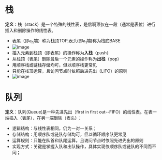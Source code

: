 # 栈
**定义**：栈（stack）是一个特殊的线性表，是信啊顶仅在一段（通常是表位）进行插入和删除操作的线性表。
  + 表尾（即a<sub>n</sub>端）称为栈顶TOP,表头(即a<sub>1</sub>端)称为栈底BASE
  + ![image](https://github.com/yangjiuqian/DataStructure/assets/112688628/48b62f4e-9206-42a0-9054-524da2b1eb9a)
  + 插入元素到栈顶（即表尾）的操作称为**入栈**（push）
  + 从栈顶（表尾）删除最后一个元素的操作称为**出栈**（pop）
  + 用顺序栈或链栈存储均可，但以顺序栈更常见
  + 只能在栈顶运算，且访问节点时依照后进先出（LIFO）的原则
  + ![image](https://github.com/yangjiuqian/DataStructure/assets/112688628/c8a17b01-99ff-4315-b4a1-9bff63ca4d8e)

# 队列
**定义**：队列(Queue)是一种先进先出（first in first out--FIFO）的线性表。在表一端插入（表尾），在另一端删除（表头）；
  + 逻辑结构：与线性表相同，仍为一对一关系；
  + 存储结构：用顺序队或链队存储均可，但以循环顺序队更常见
  + 运算规则：只能在队首和队尾运算，且访问节点时依照先进先出的原则
  + 实现方式：关键是掌握入队和出队操作，具体实现依顺序队或链队的不同而不同；
